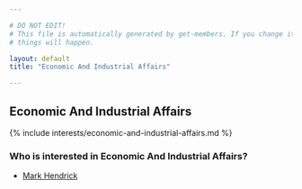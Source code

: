 ```yaml
---

# DO NOT EDIT!
# This file is automatically generated by get-members. If you change it, bad
# things will happen.

layout: default
title: "Economic And Industrial Affairs"

---
```


## Economic And Industrial Affairs

{% include interests/economic-and-industrial-affairs.md %}

### Who is interested in Economic And Industrial Affairs?


* [Mark Hendrick](/members/mark-hendrick.html)
